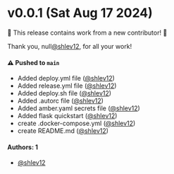 # v0.0.1 (Sat Aug 17 2024)

:tada: This release contains work from a new contributor! :tada:

Thank you, null[@shlev12](https://github.com/shlev12), for all your work!

#### ⚠️ Pushed to `main`

- Added deploy.yml file ([@shlev12](https://github.com/shlev12))
- Added release.yml file ([@shlev12](https://github.com/shlev12))
- Added deploy.sh file ([@shlev12](https://github.com/shlev12))
- Added .autorc file ([@shlev12](https://github.com/shlev12))
- Added amber.yaml secrets file ([@shlev12](https://github.com/shlev12))
- Added flask quickstart ([@shlev12](https://github.com/shlev12))
- create .docker-compose.yml ([@shlev12](https://github.com/shlev12))
- create README.md ([@shlev12](https://github.com/shlev12))

#### Authors: 1

- [@shlev12](https://github.com/shlev12)
